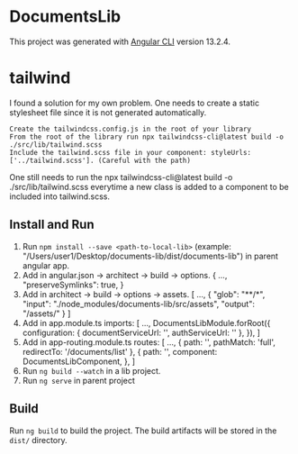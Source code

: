 # DocumentsLib

This project was generated with [Angular CLI](https://github.com/angular/angular-cli) version 13.2.4.

# tailwind

I found a solution for my own problem. One needs to create a static stylesheet file since it is not generated automatically.

    Create the tailwindcss.config.js in the root of your library
    From the root of the library run npx tailwindcss-cli@latest build -o ./src/lib/tailwind.scss
    Include the tailwind.scss file in your component: styleUrls: ['../tailwind.scss']. (Careful with the path)

One still needs to run the npx tailwindcss-cli@latest build -o ./src/lib/tailwind.scss everytime a new class is added to a component to be included into tailwind.scss.

## Install and Run

1. Run `npm install --save <path-to-local-lib>` (example: "/Users/user1/Desktop/documents-lib/dist/documents-lib") in parent angular app.
2. Add in angular.json -> architect -> build -> options.
   {
   ...,
   "preserveSymlinks": true,
   }
3. Add in architect -> build -> options -> assets.
   [
   ...,
   {
   "glob": "**/*",
   "input": "./node_modules/documents-lib/src/assets",
   "output": "/assets/"
   }
   ]
4. Add in app.module.ts
   imports: [
   ...,
   DocumentsLibModule.forRoot({
   configuration: { documentServiceUrl: '', authServiceUrl: '' },
   }),
   ]
5. Add in app-routing.module.ts
   routes: [
   ...,
   { path: '', pathMatch: 'full', redirectTo: '/documents/list' },
   {
   path: '',
   component: DocumentsLibComponent,
   },
   ]
6. Run `ng build --watch` in a lib project.
7. Run `ng serve` in parent project

## Build

Run `ng build` to build the project. The build artifacts will be stored in the `dist/` directory.
